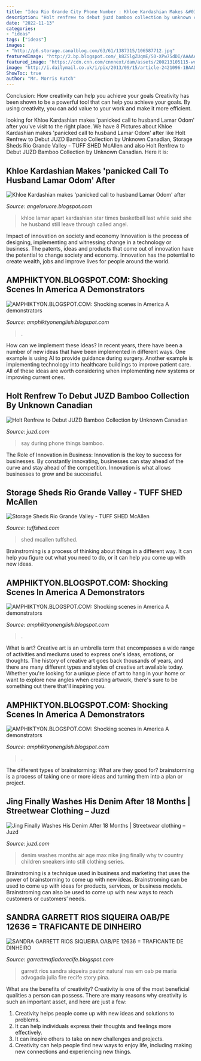 ```yaml
---
title: "Idea Rio Grande City Phone Number : Khloe Kardashian Makes &#039;panicked Call To Husband Lamar Odom&#039; After"
description: "Holt renfrew to debut juzd bamboo collection by unknown canadian"
date: "2022-11-13"
categories:
- "ideas"
tags: ["ideas"]
images:
- "http://p6.storage.canalblog.com/63/61/1387315/106587712.jpg"
featuredImage: "http://2.bp.blogspot.com/_k8ZSlgZUqmE/S0-XPw75dDI/AAAAAAAAAEM/lzN6ODmfhbc/s400/4.JPG"
featured_image: "https://cdn.cnn.com/cnnnext/dam/assets/200213105115-wooden-architecture-exlarge-tease.jpg"
image: "http://i.dailymail.co.uk/i/pix/2013/09/15/article-2421096-1BAAD5ED000005DC-523_634x914.jpg"
ShowToc: true
author: "Mr. Morris Kutch"
---
```



Conclusion: How creativity can help you achieve your goals
Creativity has been shown to be a powerful tool that can help you achieve your goals. By using creativity, you can add value to your work and make it more efficient.

	

		
looking for Khloe Kardashian makes &#039;panicked call to husband Lamar Odom&#039; after you've visit to the right place. We have 8 Pictures about Khloe Kardashian makes &#039;panicked call to husband Lamar Odom&#039; after like Holt Renfrew to Debut JUZD Bamboo Collection by Unknown Canadian, Storage Sheds Rio Grande Valley - TUFF SHED McAllen and also Holt Renfrew to Debut JUZD Bamboo Collection by Unknown Canadian. Here it is:
		
    
## Khloe Kardashian Makes &#039;panicked Call To Husband Lamar Odom&#039; After

<img loading=lazy src="http://i.dailymail.co.uk/i/pix/2013/09/15/article-2421096-1BAAD5ED000005DC-523_634x914.jpg" onerror="this.onerror=null;this.src='https://tse2.mm.bing.net/th?id=OIP.MCRDCL9X7BDSfMflsghY4QHaKr&amp;pid=15.1';" alt="Khloe Kardashian makes &#039;panicked call to husband Lamar Odom&#039; after">

_Source: angeloruore.blogspot.com_

>khloe lamar apart kardashian star times basketball last while said she he husband still leave through called angel. 

	

Impact of innovation on society and economy
Innovation is the process of designing, implementing and witnessing change in a technology or business. The patents, ideas and products that come out of innovation have the potential to change society and economy. Innovation has the potential to create wealth, jobs and improve lives for people around the world.

    
## AMPHIKTYON.BLOGSPOT.COM: Shocking Scenes In America A Demonstrators

<img loading=lazy src="https://cdn.cnn.com/cnnnext/dam/assets/200213105115-wooden-architecture-exlarge-tease.jpg" onerror="this.onerror=null;this.src='https://tse4.mm.bing.net/th?id=OIP._SvGPDwdiUnlIxBi4cegywHaEK&amp;pid=15.1';" alt="AMPHIKTYON.BLOGSPOT.COM: Shocking scenes in America A demonstrators">

_Source: amphiktyonenglish.blogspot.com_

>. 

	

How can we implement these ideas?
In recent years, there have been a number of new ideas that have been implemented in different ways. One example is using AI to provide guidance during surgery. Another example is implementing technology into healthcare buildings to improve patient care. All of these ideas are worth considering when implementing new systems or improving current ones.

    
## Holt Renfrew To Debut JUZD Bamboo Collection By Unknown Canadian

<img loading=lazy src="http://2.bp.blogspot.com/_O96JA2G5zFY/SH9dmzYJzKI/AAAAAAAAAKA/X5aR8ANShfw/s400/juzd-holts-logo.gif" onerror="this.onerror=null;this.src='https://tse3.mm.bing.net/th?id=OIP.MyoZmHd7eabVdHstElqO2wAAAA&amp;pid=15.1';" alt="Holt Renfrew to Debut JUZD Bamboo Collection by Unknown Canadian">

_Source: juzd.com_

>say during phone things bamboo. 

	

The Role of Innovation in Business:
Innovation is the key to success for businesses. By constantly innovating, businesses can stay ahead of the curve and stay ahead of the competition. Innovation is what allows businesses to grow and be successful.

    
## Storage Sheds Rio Grande Valley - TUFF SHED McAllen

<img loading=lazy src="https://www.tuffshed.com/wp-content/uploads/2014/11/Parker-Stain-SmartSide.jpg" onerror="this.onerror=null;this.src='https://tse3.mm.bing.net/th?id=OIP.m0xXjmO1JOiE-AuMHiX6cwHaFj&amp;pid=15.1';" alt="Storage Sheds Rio Grande Valley - TUFF SHED McAllen">

_Source: tuffshed.com_

>shed mcallen tuffshed. 

	

Brainstroming is a process of thinking about things in a different way. It can help you figure out what you need to do, or it can help you come up with new ideas.

    
## AMPHIKTYON.BLOGSPOT.COM: Shocking Scenes In America A Demonstrators

<img loading=lazy src="https://cdn.cnn.com/cnnnext/dam/assets/200725110837-01-balenciaga-tra-my-nguyen-exlarge-tease.jpg" onerror="this.onerror=null;this.src='https://tse2.mm.bing.net/th?id=OIP.tCuYburO8OImW2vyWExNqwHaEK&amp;pid=15.1';" alt="AMPHIKTYON.BLOGSPOT.COM: Shocking scenes in America A demonstrators">

_Source: amphiktyonenglish.blogspot.com_

>. 

	

What is art?
Creative art is an umbrella term that encompasses a wide range of activities and mediums used to express one's ideas, emotions, or thoughts. The history of creative art goes back thousands of years, and there are many different types and styles of creative art available today. Whether you're looking for a unique piece of art to hang in your home or want to explore new angles when creating artwork, there's sure to be something out there that'll inspiring you.

    
## AMPHIKTYON.BLOGSPOT.COM: Shocking Scenes In America A Demonstrators

<img loading=lazy src="https://cdn.cnn.com/cnnnext/dam/assets/200725004341-03-portland-protest-unrest-0724-full-169.jpg" onerror="this.onerror=null;this.src='https://tse4.mm.bing.net/th?id=OIP.y27ArawJQD5qfOr3UeAjKAHaEK&amp;pid=15.1';" alt="AMPHIKTYON.BLOGSPOT.COM: Shocking scenes in America A demonstrators">

_Source: amphiktyonenglish.blogspot.com_

>. 

	

The different types of brainstorming: What are they good for?
brainstorming is a process of taking one or more ideas and turning them into a plan or project.

    
## Jing Finally Washes His Denim After 18 Months | Streetwear Clothing – Juzd

<img loading=lazy src="http://2.bp.blogspot.com/_k8ZSlgZUqmE/S0-XPw75dDI/AAAAAAAAAEM/lzN6ODmfhbc/s400/4.JPG" onerror="this.onerror=null;this.src='https://tse4.mm.bing.net/th?id=OIP.TerdGH2MOsRuyNlv_k9gDwAAAA&amp;pid=15.1';" alt="Jing Finally Washes His Denim After 18 Months | Streetwear clothing – Juzd">

_Source: juzd.com_

>denim washes months air age max nike jing finally why tv country children sneakers into still clothing series. 

	

Brainstroming is a technique used in business and marketing that uses the power of brainstorming to come up with new ideas. Brainstroming can be used to come up with ideas for products, services, or business models. Brainstroming can also be used to come up with new ways to reach customers or customers’ needs.

    
## SANDRA GARRETT RIOS SIQUEIRA OAB/PE 12636 = TRAFICANTE DE DINHEIRO

<img loading=lazy src="http://p6.storage.canalblog.com/63/61/1387315/106587712.jpg" onerror="this.onerror=null;this.src='https://tse2.mm.bing.net/th?id=OIP.ftMv6lgH3OO-42vc_VwPSQHaFj&amp;pid=15.1';" alt="SANDRA GARRETT RIOS SIQUEIRA OAB/PE 12636 = TRAFICANTE DE DINHEIRO">

_Source: garrettmafiadorecife.blogspot.com_

>garrett rios sandra siqueira pastor natural nas em oab pe maria advogada julia fire recife story pina. 

	

What are the benefits of creativity?
Creativity is one of the most beneficial qualities a person can possess. There are many reasons why creativity is such an important asset, and here are just a few: 
1. Creativity helps people come up with new ideas and solutions to problems. 
2. It can help individuals express their thoughts and feelings more effectively.
3. It can inspire others to take on new challenges and projects.
4. Creativity can help people find new ways to enjoy life, including making new connections and experiencing new things.

